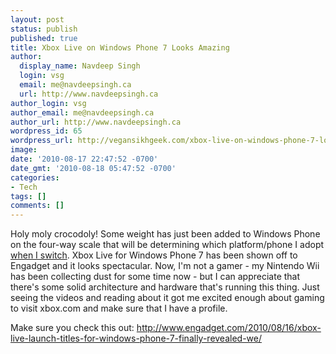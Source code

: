 ```yaml
---
layout: post
status: publish
published: true
title: Xbox Live on Windows Phone 7 Looks Amazing
author:
  display_name: Navdeep Singh
  login: vsg
  email: me@navdeepsingh.ca
  url: http://www.navdeepsingh.ca
author_login: vsg
author_email: me@navdeepsingh.ca
author_url: http://www.navdeepsingh.ca
wordpress_id: 65
wordpress_url: http://vegansikhgeek.com/xbox-live-on-windows-phone-7-looks-amazing/
image: 
date: '2010-08-17 22:47:52 -0700'
date_gmt: '2010-08-18 05:47:52 -0700'
categories:
- Tech
tags: []
comments: []
---
```

<p>Holy moly crocodoly! Some weight has just been added to Windows Phone on the four-way scale that will be determining which platform/phone I adopt <a href="http://navdeepsingh.ca/2010/07/phone-outlook/" target="_blank">when I switch</a>. Xbox Live for Windows Phone 7 has been shown off to Engadget and it looks spectacular. Now, I'm not a gamer - my Nintendo Wii has been collecting dust for some time now - but I can appreciate that there's some solid architecture and hardware that's running this thing. Just seeing the videos and reading about it got me excited enough about gaming to visit xbox.com and make sure that I have a profile.</p>
<p>Make sure you check this out: <a href="http://www.engadget.com/2010/08/16/xbox-live-launch-titles-for-windows-phone-7-finally-revealed-we/" target="_blank">http://www.engadget.com/2010/08/16/xbox-live-launch-titles-for-windows-phone-7-finally-revealed-we/</a></p>
